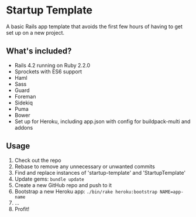 # Startup Template

A basic Rails app template that avoids the first few hours of having to get set up on a new project.

## What's included?

* Rails 4.2 running on Ruby 2.2.0
* Sprockets with ES6 support
* Haml
* Sass
* Guard
* Foreman
* Sidekiq
* Puma
* Bower
* Set up for Heroku, including app.json with config for buildpack-multi and addons

## Usage

1. Check out the repo
2. Rebase to remove any unnecessary or unwanted commits
3. Find and replace instances of 'startup-template' and 'StartupTemplate'
3. Update gems: `bundle update`
4. Create a new GitHub repo and push to it
5. Bootstrap a new Heroku app: `./bin/rake heroku:bootstrap NAME=app-name`
6. ...
7. Profit!
